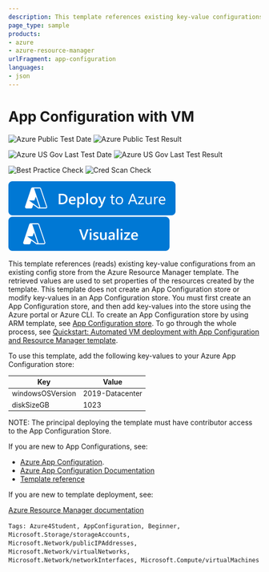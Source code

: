 ```yaml
---
description: This template references existing key-value configurations from an existing config store and uses retrieved values to set properties of the resources the template creates.
page_type: sample
products:
- azure
- azure-resource-manager
urlFragment: app-configuration
languages:
- json
---
```

# App Configuration with VM

![Azure Public Test Date](https://azurequickstartsservice.blob.core.windows.net/badges/quickstarts/microsoft.appconfiguration/app-configuration/PublicLastTestDate.svg)
![Azure Public Test Result](https://azurequickstartsservice.blob.core.windows.net/badges/quickstarts/microsoft.appconfiguration/app-configuration/PublicDeployment.svg)

![Azure US Gov Last Test Date](https://azurequickstartsservice.blob.core.windows.net/badges/quickstarts/microsoft.appconfiguration/app-configuration/FairfaxLastTestDate.svg)
![Azure US Gov Last Test Result](https://azurequickstartsservice.blob.core.windows.net/badges/quickstarts/microsoft.appconfiguration/app-configuration/FairfaxDeployment.svg)

![Best Practice Check](https://azurequickstartsservice.blob.core.windows.net/badges/quickstarts/microsoft.appconfiguration/app-configuration/BestPracticeResult.svg)
![Cred Scan Check](https://azurequickstartsservice.blob.core.windows.net/badges/quickstarts/microsoft.appconfiguration/app-configuration/CredScanResult.svg)

[![Deploy To Azure](https://raw.githubusercontent.com/Azure/azure-quickstart-templates/master/1-CONTRIBUTION-GUIDE/images/deploytoazure.svg?sanitize=true)](https://portal.azure.com/#create/Microsoft.Template/uri/https%3A%2F%2Fraw.githubusercontent.com%2FAzure%2Fazure-quickstart-templates%2Fmaster%2Fquickstarts%2Fmicrosoft.appconfiguration%2Fapp-configuration%2Fazuredeploy.json)  [![Visualize](https://raw.githubusercontent.com/Azure/azure-quickstart-templates/master/1-CONTRIBUTION-GUIDE/images/visualizebutton.svg?sanitize=true)](http://armviz.io/#/?load=https%3A%2F%2Fraw.githubusercontent.com%2FAzure%2Fazure-quickstart-templates%2Fmaster%2Fquickstarts%2Fmicrosoft.appconfiguration%2Fapp-configuration%2Fazuredeploy.json)

This template references (reads) existing key-value configurations from an existing config store from the Azure Resource Manager template. The retrieved values are used to set properties of the resources created by the template. This template does not create an App Configuration store or modify key-values in an App Configuration store. You must first create an App Configuration store, and then add key-values into the store using the Azure portal or Azure CLI. To create an App Configuration store by using ARM template, see [App Configuration store](https://azure.microsoft.com/resources/templates/101-app-configuration-store/). To go through the whole process, see [Quickstart: Automated VM deployment with App Configuration and Resource Manager template](https://learn.microsoft.com/azure/azure-app-configuration/quickstart-resource-manager).

To use this template, add the following key-values to your Azure App Configuration store:

|Key|Value|
|-|-|
|windowsOSVersion|2019-Datacenter|
|diskSizeGB|1023|

NOTE: The principal deploying the template must have contributor access to the App Configuration Store.

If you are new to App Configurations, see:

- [Azure App Configuration](https://azure.microsoft.com/services/app-configuration/).
- [Azure App Configuration Documentation](https://learn.microsoft.com/azure/azure-app-configuration/
)
- [Template reference](https://learn.microsoft.com/azure/templates/microsoft.appconfiguration/allversions)

If you are new to template deployment, see:

[Azure Resource Manager documentation](https://learn.microsoft.com/azure/azure-resource-manager/)

`Tags: Azure4Student, AppConfiguration, Beginner, Microsoft.Storage/storageAccounts, Microsoft.Network/publicIPAddresses, Microsoft.Network/virtualNetworks, Microsoft.Network/networkInterfaces, Microsoft.Compute/virtualMachines`